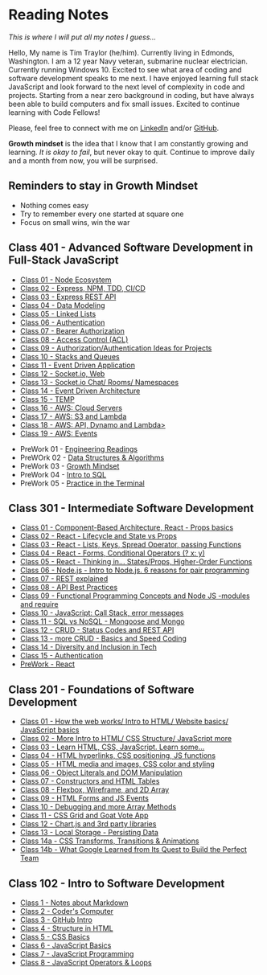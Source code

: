 # Reading Notes

*This is where I will put all my notes I guess...*

Hello, My name is Tim Traylor (he/him). Currently living in Edmonds, Washington. I am a 12 year Navy veteran, submarine nuclear electrician. Currently running Windows 10. Excited to see what area of coding and software development speaks to me next. I have enjoyed learning full stack JavaScript and look forward to the next level of complexity in code and projects. Starting from a near zero background in coding, but have always been able to build computers and fix small issues. Excited to continue learning with Code Fellows!

Please, feel free to connect with me on [LinkedIn](www.linkedin.com/in/ttraylor310) and/or [GitHub](https://github.com/ttraylor310).

**Growth mindset** is the idea that I know that I am constantly growing and learning. *It is okay to fail*, but never okay to quit. Continue to improve daily and a month from now, you will be surprised.

<!-- ### Various Notes for Markdown

**Two asterisks make it Bold**  
_One underscore is Italic_  
**_Three asterisks are both Bold and Italic_** 
> blockquote 
'code'
Horizontal rule: ---
Link/Img: ![alt text](link)
Fenced Code Block - ``` { blah blah } ```
Strikethrough: ~~World is flat.~~
Highlight: == important words ==
Subscript: H~2~O
Superscript: X^2^

-->

## Reminders to stay in Growth Mindset

* Nothing comes easy
* Try to remember every one started at square one
* Focus on small wins, win the war

## Class 401 - Advanced Software Development in Full-Stack JavaScript

* [Class 01 - Node Ecosystem](/C401/class-01.md)
* [Class 02 - Express, NPM, TDD, CI/CD](/C401/class-02.md)
* [Class 03 - Express REST API](/C401/class-03.md)
* [Class 04 - Data Modeling](/C401/class-04.md)
* [Class 05 - Linked Lists](/C401/class-05.md)
* [Class 06 - Authentication](/C401/class-06.md)
* [Class 07 - Bearer Authorization](/C401/class-07.md)
* [Class 08 - Access Control (ACL)](/C401/class-08.md)
* [Class 09 - Authorization/Authentication Ideas for Projects](/C401/class-09.md)
* [Class 10 - Stacks and Queues](/C401/class-10.md)
* [Class 11 - Event Driven Application](/C401/class-11.md)
* [Class 12 - Socket.io, Web](/C401/class-12.md)
* [Class 13 - Socket.io Chat/ Rooms/ Namespaces](/C401/class-13.md)
* [Class 14 - Event Driven Architecture](/C401/class-14.md)
* [Class 15 - TEMP](/C401/class-15.md)
* [Class 16 - AWS: Cloud Servers](/C401/class-16.md)
* [Class 17 - AWS: S3 and Lambda](/C401/class-17.md)
* [Class 18 - AWS: API, Dynamo and Lambda>](/C401/class-18.md)
* [Class 19 - AWS: Events](/C401/class-19.md)
<!-- * [Class 20 - ]
* [Class 21 - ]
* [Class 22 - ]
* [Class 23 - ]
* [Class 24 - ]
* [Class 25 - ]
* [Class 26 - ]
* [Class 27 - ]
* [Class 28 - ]
* [Class 29 - ]
* [Class 30 - ]
* [Class 31 - ]
* [Class 32 - ]
* [Class 33 - ]
* [Class 34 - ]
* [Class 35 - ]
* [Class 36 - ]
* [Class 37 - ]
* [Class 38 - ]
* [Class 39 - ]
* [Class 40 - ]
* [Class 41 - ]
* [Class 42 - ]
* [Class 43 - ] -->
* PreWork 01 - [Engineering Readings](/C401/preWork/engread.md)
* PreWOrk 02 - [Data Structures & Algorithms](/C401/preWork/dsa.md)
* PreWork 03 - [Growth Mindset](/C401/preWork/growth-mindset.md)
* PreWork 04 - [Intro to SQL](/C401/preWork/introductionSQL.md)
* PreWork 05 - [Practice in the Terminal](/C401/preWork/terminal-practice.md)

## Class 301 - Intermediate Software Development

* [Class 01 - Component-Based Architecture, React - Props basics](/C301/class-01.md)
* [Class 02 - React - Lifecycle and State vs Props](/C301/class-02.md)
* [Class 03 - React - Lists, Keys, Spread Operator, passing Functions](/C301/class-03.md)
* [Class 04 - React - Forms, Conditional Operators (? x: y)](/C301/class-04.md)
* [Class 05 - React - Thinking in... States/Props, Higher-Order Functions](/C301/class-05.md)
* [Class 06 - Node.js - Intro to Node.js. 6 reasons for pair programming](/C301/class-06.md)
* [Class 07 - REST explained](/C301/class-07.md)
* [Class 08 - API Best Practices](/C301/class-08.md)
* [Class 09 - Functional Programming Concepts and Node JS -modules and require](/C301/class-09.md)
* [Class 10 - JavaScript: Call Stack, error messages](/C301/class-10.md)
* [Class 11 - SQL vs NoSQL - Mongoose and Mongo](/C301/class-11.md)
* [Class 12 - CRUD - Status Codes and REST API](/C301/class-12.md)
* [Class 13 - more CRUD - Basics and Speed Coding](/C301/class-13.md)
* [Class 14 - Diversity and Inclusion in Tech](/C301/class-14.md)
* [Class 15 - Authentication](/C301/class-15.md)
* [PreWork - React](/C301/react.md)

## Class 201 - Foundations of Software Development

* [Class 01 - How the web works/ Intro to HTML/ Website basics/ JavaScript basics](/C201/class-01.md)
* [Class 02 - More Intro to HTML/ CSS Structure/ JavaScript more](/C201/class-02.md)
* [Class 03 - Learn HTML, CSS, JavaScript. Learn some...](/C201/class-03.md)
* [Class 04 - HTML hyperlinks, CSS positioning, JS functions](/C201/class-04.md)
* [Class 05 - HTML media and images, CSS color and styling](/C201/class-05.md)
* [Class 06 - Object Literals and DOM Manipulation](/C201/class-06.md)
* [Class 07 - Constructors and HTML Tables](/C201/class-07.md)
* [Class 08 - Flexbox, Wireframe, and 2D Array](/C201/class-08.md)
* [Class 09 - HTML Forms and JS Events](/C201/class-09.md)
* [Class 10 - Debugging and more Array Methods](/C201/class-10.md)
* [Class 11 - CSS Grid and Goat Vote App](/C201/class-11.md)
* [Class 12 - Chart.js and 3rd party libraries](/C201/class-12.md)
* [Class 13 - Local Storage - Persisting Data](/C201/class-13.md)
* [Class 14a - CSS Transforms, Transitions & Animations](/C201/class-14a.md)
* [Class 14b - What Google Learned from Its Quest to Build the Perfect Team](/C201/class-14b.md)

## Class 102 - Intro to Software Development

* [Class 1 - Notes about Markdown](/C102/class-01.md)
* [Class 2 - Coder's Computer](/C102/class-02.md)
* [Class 3 - GitHub Intro](/C102/class-03.md)
* [Class 4 - Structure in HTML](/C102/class-04.md)
* [Class 5 - CSS Basics](/C102/class-05.md)
* [Class 6 - JavaScript Basics](/C102/class-06.md)
* [Class 7 - JavaScript Programming](/C102/class-07.md)
* [Class 8 - JavaScript Operators & Loops](/C102/class-08.md)
